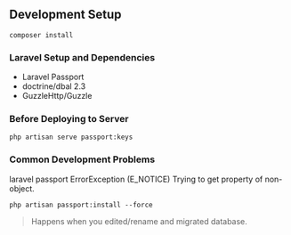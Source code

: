 ## Development Setup
```
composer install
```

### Laravel Setup and Dependencies
- Laravel Passport
- doctrine/dbal 2.3
- GuzzleHttp/Guzzle

### Before Deploying to Server
```
php artisan serve passport:keys
```

### Common Development Problems
laravel passport ErrorException (E_NOTICE) Trying to get property of non-object.
```
php artisan passport:install --force
```
> Happens when you edited/rename and migrated database.
